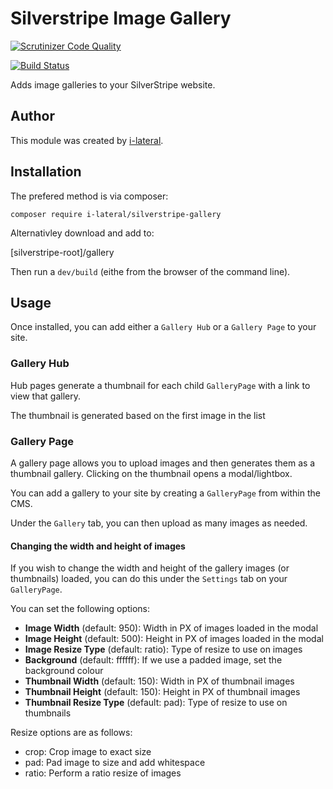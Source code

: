 # Silverstripe Image Gallery

[![Scrutinizer Code Quality](https://scrutinizer-ci.com/g/i-lateral/silverstripe-gallery/badges/quality-score.png?b=1)](https://scrutinizer-ci.com/g/i-lateral/silverstripe-gallery/?branch=1)

[![Build Status](https://scrutinizer-ci.com/g/i-lateral/silverstripe-gallery/badges/build.png?b=1)](https://scrutinizer-ci.com/g/i-lateral/silverstripe-gallery/build-status/1)

Adds image galleries to your SilverStripe website.

## Author

This module was created by [i-lateral](http://www.i-lateral.com).

## Installation

The prefered method is via composer:

    composer require i-lateral/silverstripe-gallery

Alternativley download and add to:

[silverstripe-root]/gallery

Then run a `dev/build` (eithe from the browser of the command line).

## Usage

Once installed, you can add either a `Gallery Hub` or a `Gallery Page` to your site.

### Gallery Hub

Hub pages generate a thumbnail for each child `GalleryPage` with a link to view that gallery.

The thumbnail is generated based on the first image in the list

### Gallery Page

A gallery page allows you to upload images and then generates them as a thumbnail
gallery. Clicking on the thumbnail opens a modal/lightbox.

You can add a gallery to your site by creating a `GalleryPage` from within the CMS.

Under the `Gallery` tab, you can then upload as many images as needed.

#### Changing the width and height of images

If you wish to change the width and height of the gallery images (or thumbnails) loaded,
you can do this under the `Settings` tab on your `GalleryPage`.

You can set the following options:

* **Image Width** (default: 950): Width in PX of images loaded in the modal
* **Image Height** (default: 500): Height in PX of images loaded in the modal
* **Image Resize Type** (default: ratio): Type of resize to use on images
* **Background** (default: ffffff): If we use a padded image, set the background colour
* **Thumbnail Width** (default: 150): Width in PX of thumbnail images
* **Thumbnail Height** (default: 150): Height in PX of thumbnail images
* **Thumbnail Resize Type** (default: pad): Type of resize to use on thumbnails

Resize options are as follows:

* crop: Crop image to exact size
* pad: Pad image to size and add whitespace
* ratio: Perform a ratio resize of images
